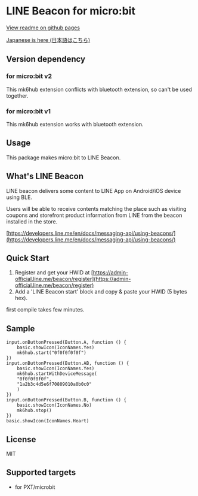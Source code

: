 # LINE Beacon for micro:bit

[View readme on github pages](https://pizayanz.github.io/pxt-linebeacon/)

[Japanese is here (日本語はこちら)](README_JP.md)

## Version dependency

### for micro:bit v2

This mk6hub extension conflicts with bluetooth extension, so can't be used together.

### for micro:bit v1

This mk6hub extension works with bluetooth extension.


## Usage

This package makes micro:bit to LINE Beacon.

## What's LINE Beacon

LINE beacon delivers some content to LINE App on Android/iOS device using BLE. 

Users will be able to receive contents matching the place such as visiting coupons and storefront product information from LINE from the beacon installed in the store.

[https://developers.line.me/en/docs/messaging-api/using-beacons/](https://developers.line.me/en/docs/messaging-api/using-beacons/)

## Quick Start

1. Register and get your HWID at [https://admin-official.line.me/beacon/register](https://admin-official.line.me/beacon/register)
1. Add a 'LINE Beacon start' block and copy & paste your HWID (5 bytes hex).

first compile takes few minutes.

## Sample

```blocks
input.onButtonPressed(Button.A, function () {
    basic.showIcon(IconNames.Yes)
    mk6hub.start("0f0f0f0f0f")
})
input.onButtonPressed(Button.AB, function () {
    basic.showIcon(IconNames.Yes)
    mk6hub.startWithDeviceMessage(
    "0f0f0f0f0f",
    "1a2b3c4d5e6f70809010a0b0c0"
    )
})
input.onButtonPressed(Button.B, function () {
    basic.showIcon(IconNames.No)
    mk6hub.stop()
})
basic.showIcon(IconNames.Heart)
```

## License

MIT

## Supported targets

* for PXT/microbit

<script src="https://makecode.com/gh-pages-embed.js"></script><script>makeCodeRender("{{ site.makecode.home_url }}", "{{ site.github.owner_name }}/{{ site.github.repository_name }}");</script>